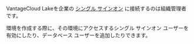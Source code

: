 VantageCloud Lakeを企業の [シングル サインオン](mxq1680183881642.md) に接続するのは組織管理者です。

環境を作成する際に、その環境にアクセスするシングル サインオン ユーザーを有効にしたり、データベース ユーザーを追加したりできます。
